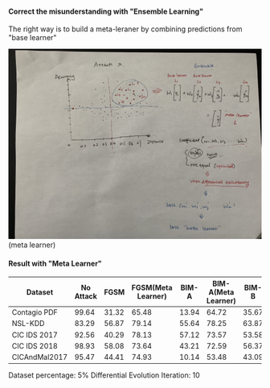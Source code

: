 #### Correct the misunderstanding with "Ensemble Learning"

The right way is to build a meta-leraner by combining predictions from "base learner"

<img src="https://github.com/ai-se/Patrick_Rui/blob/master/Rui/meta.jpg">(meta learner)

#### Result with "Meta Learner"

| Dataset       | No Attack | FGSM  | FGSM(Meta Learner) | BIM-A | BIM-A(Meta Learner) | BIM-B | BIM-B(Ensemble Learner) | Deepfool | Deepfool(Ensemble Learner) |
|---------------|-----------|-------|--------------------|-------|---------------------|-------|-------------------------|----------|----------------------------|
| Contagio PDF  | 99.64     | 31.32 | 65.48              | 13.94 | 64.72               | 35.67 | 66.03                   | 67.65    | 88.41                      |
| NSL-KDD       | 83.29     | 56.87 | 79.14              | 55.64 | 78.25               | 63.87 | 79.04                   | 57.18    | 77.82                      |
| CIC IDS 2017  | 92.56     | 40.29 | 78.13              | 57.12 | 73.57               | 53.58 | 76.24                   | 50.15    | 76.52                      |
| CIC IDS 2018  | 98.93     | 58.08 | 73.64              | 43.21 | 72.59               | 56.37 | 77.12                   | 58.26    | 75.42                      |
| CICAndMal2017 | 95.47     | 44.41 | 74.93              | 10.14 | 53.48               | 43.09 | 74.72                   | 55.67    | 76.75                      |

Dataset percentage: 5%
Differential Evolution Iteration: 10
